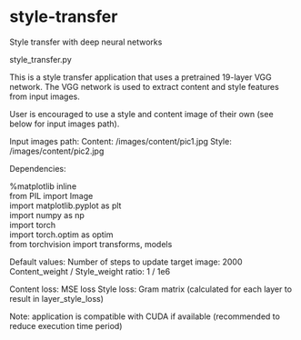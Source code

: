 # style-transfer
Style transfer with deep neural networks

<main file> style_transfer.py

This is a style transfer application that uses a pretrained 19-layer VGG network. The VGG network is used to extract content and style features from input images.

User is encouraged to use a style and content image of their own (see below for input images path).

Input images path:
Content: /images/content/pic1.jpg
Style: /images/content/pic2.jpg

Dependencies:

%matplotlib inline <br/>
from PIL import Image <br/>
import matplotlib.pyplot as plt <br/>
import numpy as np <br/>
import torch <br/>
import torch.optim as optim <br/>
from torchvision import transforms, models <br/>

Default values:
Number of steps to update target image: 2000
Content_weight / Style_weight ratio: 1 / 1e6

Content loss: MSE loss
Style loss: Gram matrix (calculated for each layer to result in layer_style_loss)

Note: application is compatible with CUDA if available (recommended to reduce execution time period)
